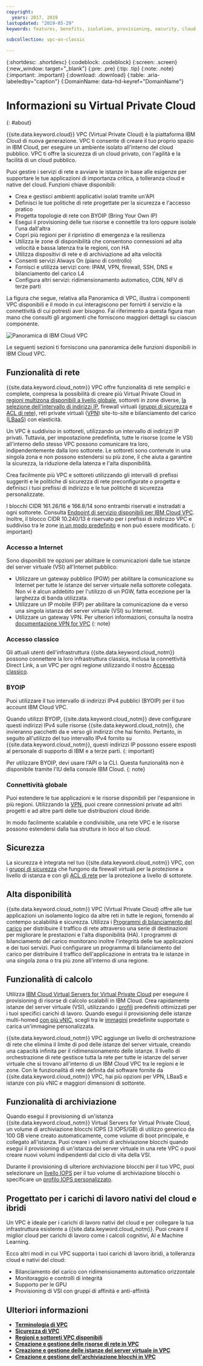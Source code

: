 ```yaml
---
copyright:
  years: 2017, 2019
lastupdated: "2019-05-29"
keywords: features, benefits, isolation, provisioning, security, cloud-native, workloads, BYOIP, vpc

subcollection: vpc-on-classic

---
```


{:shortdesc: .shortdesc}
{:codeblock: .codeblock}
{:screen: .screen}
{:new_window: target="_blank"}
{:pre: .pre}
{:tip: .tip}
{:note: .note}
{:important: .important}
{:download: .download}
{:table: .aria-labeledby="caption"}
{:DomainName: data-hd-keyref="DomainName"}

# Informazioni su Virtual Private Cloud
{: #about}

{{site.data.keyword.cloud}} VPC (Virtual Private Cloud) è la piattaforma IBM Cloud di nuova generazione. VPC ti consente di creare il tuo proprio spazio in IBM Cloud, per eseguire un ambiente isolato all'interno del cloud pubblico. VPC ti offre la sicurezza di un cloud privato, con l'agilità e la facilità di un cloud pubblico.

Puoi gestire i servizi di rete e avviare le istanze in base alle esigenze per supportare le tue applicazioni di importanza critica, a tolleranza cloud e native del cloud. Funzioni chiave disponibili:

* Crea e gestisci ambienti applicativi isolati tramite un'API
* Definisci le tue politiche di rete progettate per la sicurezza e l'accesso pratico
* Progetta topologie di rete con BYOIP (Bring Your Own IP)
* Esegui il provisioning delle tue risorse e connettile tra loro oppure isolale l'una dall'altra
* Copri più regioni per il ripristino di emergenza e la resilienza
* Utilizza le zone di disponibilità che consentono connessioni ad alta velocità e bassa latenza tra le regioni, con HA
* Utilizza dispositivi di rete e di archiviazione ad alta velocità
* Consenti servizi Always On (piano di controllo)
* Fornisci e utilizza servizi core: IPAM, VPN, firewall, SSH, DNS e bilanciamento del carico L4
* Configura altri servizi: ridimensionamento automatico, CDN, NFV di terze parti

La figura che segue, relativa alla Panoramica di VPC, illustra i componenti VPC disponibili e il modo in cui interagiscono per fornirti il servizio e la connettività di cui potresti aver bisogno. Fai riferimento a questa figura man mano che consulti gli argomenti che forniscono maggiori dettagli su ciascun componente.

![Panoramica di IBM Cloud VPC](images/vpc-experience-simple.svg "Panoramica di IBM Cloud VPC")

Le seguenti sezioni ti forniscono una panoramica delle funzioni disponibili in IBM Cloud VPC.

## Funzionalità di rete

{{site.data.keyword.cloud_notm}} VPC offre funzionalità di rete semplici e complete, compresa la possibilità di creare più Virtual Private Cloud in [regioni multizona disponibili a livello globale](/docs/vpc-on-classic?topic=vpc-on-classic-creating-a-vpc-in-a-different-region), sottoreti in zone diverse, [la selezione dell'intervallo di indirizzi IP](/docs/vpc-on-classic-network?topic=vpc-on-classic-network-working-with-ip-address-ranges-address-prefixes-regions-and-subnets), firewall virtuali ([gruppi di sicurezza](/docs/vpc-on-classic-network?topic=vpc-on-classic-network-using-security-groups) e [ACL di rete](/docs/vpc-on-classic-network?topic=vpc-on-classic-network-setting-up-network-acls)), reti private virtuali ([VPN](/docs/vpc-on-classic-network?topic=vpc-on-classic-network---using-vpn-with-your-vpc)) site-to-site e bilanciamento del carico ([LBaaS](/docs/vpc-on-classic-network?topic=vpc-on-classic-network---using-load-balancers-in-ibm-cloud-vpc)) con elasticità.

Un VPC è suddiviso in sottoreti, utilizzando un intervallo di indirizzi IP privati. Tuttavia, per impostazione predefinita, tutte le risorse (come le VSI) all'interno dello stesso VPC possono comunicare tra loro, indipendentemente dalla loro sottorete. Le sottoreti sono contenute in una singola zona e non possono estendersi su più zone, il che aiuta a garantire la sicurezza, la riduzione della latenza e l'alta disponibilità.

Crea facilmente più VPC e sottoreti utilizzando gli intervalli di prefissi suggeriti e le politiche di sicurezza di rete preconfigurate o progetta e definisci i tuoi prefissi di indirizzo e le tue politiche di sicurezza personalizzate.

I blocchi CIDR 161.26/16 e 166.8/14 sono entrambi riservati e instradati a ogni sottorete. Consulta [Endpoint di servizio disponibili per IBM Cloud VPC](/docs/vpc-on-classic?topic=vpc-on-classic-service-endpoints-available-for-ibm-cloud-vpc). Inoltre, il blocco CIDR 10.240/13 è riservato per i prefissi di indirizzo VPC e suddiviso tra le zone [in un modo predefinito](/docs/vpc-on-classic-network?topic=vpc-on-classic-network-working-with-ip-address-ranges-address-prefixes-regions-and-subnets#ibm-cloud-vpc-and-address-prefixes) e non può essere modificato.
{: important}

### Accesso a Internet

Sono disponibili tre opzioni per abilitare le comunicazioni dalle tue istanze del server virtuale (VSI) all'Internet pubblico:
* Utilizzare un gateway pubblico (PGW) per abilitare la comunicazione su Internet per tutte le istanze del server virtuale nella sottorete collegata. Non vi è alcun addebito per l'utilizzo di un PGW, fatta eccezione per la larghezza di banda utilizzata.
* Utilizzare un IP mobile (FIP) per abilitare la comunicazione da e verso una singola istanza del server virtuale (VSI) su Internet.
* Utilizzare un gateway VPN. Per ulteriori informazioni, consulta la nostra [documentazione VPN for VPC](/docs/vpc-on-classic-network?topic=vpc-on-classic-network---using-vpn-with-your-vpc#--using-vpn-with-your-vpc)
{: note}

### Accesso classico

Gli attuali utenti dell'infrastruttura {{site.data.keyword.cloud_notm}} possono connettere la loro infrastruttura classica, inclusa la connettività Direct Link, a un VPC per ogni regione utilizzando il nostro [Accesso classico](/docs/vpc-on-classic?topic=vpc-on-classic-setting-up-access-to-your-classic-infrastructure-from-vpc).

### BYOIP

Puoi utilizzare il tuo intervallo di indirizzi IPv4 pubblici (BYOIP) per il tuo account IBM Cloud VPC.

Quando utilizzi BYOIP, {{site.data.keyword.cloud_notm}} deve configurare questi indirizzi IPv4 sulle risorse {{site.data.keyword.cloud_notm}}, che invieranno pacchetti da e verso gli indirizzi che hai fornito. Pertanto, in seguito all'utilizzo del tuo intervallo IPv4 fornito su {{site.data.keyword.cloud_notm}}, questi indirizzi IP possono essere esposti al personale di supporto di IBM e a terze parti.
{: important}

Per utilizzare BYOIP, devi usare l'API o la CLI. Questa funzionalità non è disponibile tramite l'IU della console IBM Cloud.
{: note}

### Connettività globale

Puoi estendere le tue applicazioni e le risorse disponibili per l'espansione in più regioni. Utilizzando la [VPN](/docs/vpc-on-classic-network?topic=vpc-on-classic-network---using-vpn-with-your-vpc), puoi creare connessioni private ad altri progetti e ad altre parti delle tue distribuzioni cloud ibride.

In modo facilmente scalabile e condivisibile, una rete VPC e le risorse possono estendersi dalla tua struttura in loco al tuo cloud.

## Sicurezza

La sicurezza è integrata nel tuo {{site.data.keyword.cloud_notm}} VPC, con i [gruppi di sicurezza](/docs/vpc-on-classic-network?topic=vpc-on-classic-network-using-security-groups) che fungono da firewall virtuali per la protezione a livello di istanza e con gli [ACL di rete](/docs/vpc-on-classic-network?topic=vpc-on-classic-network-setting-up-network-acls) per la protezione a livello di sottorete.

## Alta disponibilità

{{site.data.keyword.cloud_notm}} VPC (Virtual Private Cloud) offre alle tue applicazioni un isolamento logico da altre reti in tutte le regioni, fornendo al contempo scalabilità e sicurezza. Utilizza i [Programmi di bilanciamento del carico](/docs/vpc-on-classic-network?topic=vpc-on-classic-network---using-load-balancers-in-ibm-cloud-vpc) per distribuire il traffico di rete attraverso una serie di destinazioni per migliorare le prestazioni e l'alta disponibilità (HA). I programmi di bilanciamento del carico monitorano inoltre l'integrità delle tue applicazioni e dei tuoi servizi. Puoi configurare un programma di bilanciamento del carico per distribuire il traffico dell'applicazione in entrata tra le istanze in una singola zona o tra più zone all'interno di una regione.

## Funzionalità di calcolo

Utilizza [IBM Cloud Virtual Servers for Virtual Private Cloud](/docs/vpc-on-classic-vsi?topic=vpc-on-classic-vsi-virtual-private-cloud) per eseguire il provisioning di risorse di calcolo scalabili in IBM Cloud. Crea rapidamente istanze del server virtuale (VSI), utilizzando i [profili](/docs/vpc-on-classic-vsi?topic=vpc-on-classic-vsi-profiles) predefiniti ottimizzati per i tuoi specifici carichi di lavoro. Quando esegui il provisioning delle istanze multi-homed [con più vNIC](/docs/vpc-on-classic-vsi?topic=vpc-on-classic-vsi-network-security-options), scegli tra le [immagini](/docs/vpc-on-classic-vsi?topic=vpc-on-classic-vsi-images) predefinite supportate o carica un'immagine personalizzata.

{{site.data.keyword.cloud_notm}} VPC aggiunge un livello di orchestrazione di rete che elimina il limite di pod delle istanze del server virtuale, creando una capacità infinita per il ridimensionamento delle istanze. Il livello di orchestrazione di rete gestisce tutta la rete per tutte le istanze del server virtuale che si trovano all'interno di un IBM Cloud VPC tra le regioni e le zone. Con le funzionalità di rete definita dal software fornite da {{site.data.keyword.cloud_notm}} VPC, hai più opzioni per VPN, LBaaS e istanze con più vNIC e maggiori dimensioni di sottorete.

## Funzionalità di archiviazione

Quando esegui il provisioning di un'istanza {{site.data.keyword.cloud_notm}} Virtual Servers for Virtual Private Cloud, un volume di archiviazione blocchi IOPS (3 IOPS/GB) di utilizzo generico da 100 GB viene creato automaticamente, come volume di boot principale, e collegato all'istanza. Puoi creare i volumi di archiviazione blocchi quando esegui il provisioning di un'istanza del server virtuale in una rete VPC o puoi creare nuovi volumi indipendenti dal ciclo di vita della VSI.

Durante il provisioning di ulteriore archiviazione blocchi per il tuo VPC, puoi selezionare un [livello IOPS](/docs/vpc-on-classic-block-storage?topic=vpc-on-classic-block-storage-block-storage-about#tiers) per il tuo volume di archiviazione blocchi o specificare un [profilo IOPS personalizzato](/docs/vpc-on-classic-block-storage?topic=vpc-on-classic-block-storage-block-storage-about#custom).

## Progettato per i carichi di lavoro nativi del cloud e ibridi

Un VPC è ideale per i carichi di lavoro nativi del cloud e per collegare la tua infrastruttura esistente a {{site.data.keyword.cloud_notm}}. Puoi creare il miglior cloud per carichi di lavoro come i calcoli cognitivi, AI e Machine Learning.

Ecco altri modi in cui VPC supporta i tuoi carichi di lavoro ibridi, a tolleranza cloud e nativi del cloud:

* Bilanciamento del carico con ridimensionamento automatico orizzontale
* Monitoraggio e controlli di integrità
* Supporto per le GPU
* Provisioning di VSI con gruppi di affinità e anti-affinità

## Ulteriori informazioni

* [**Terminologia di VPC**](/docs/vpc-on-classic?topic=vpc-on-classic-vpc-glossary)
* [**Sicurezza di VPC**](/docs/vpc-on-classic-network?topic=vpc-on-classic-network-security-in-your-ibm-cloud-vpc#security-in-your-ibm-cloud-vpc)
* [**Regioni e sottoreti VPC disponibili**](/docs/vpc-on-classic-network?topic=vpc-on-classic-network-working-with-ip-address-ranges-address-prefixes-regions-and-subnets)
* [**Creazione e gestione delle risorse di rete in VPC**](/docs/vpc-on-classic?topic=vpc-on-classic-creating-and-managing-network-resources-in-vpc)
* [**Creazione e gestione delle istanze del server virtuale in VPC**](/docs/vpc-on-classic?topic=vpc-on-classic-creating-and-managing-virtual-server-instances)
* [**Creazione e gestione dell'archiviazione blocchi in VPC**](/docs/vpc-on-classic?topic=vpc-on-classic-creating-and-managing-storage-in-vpc)
